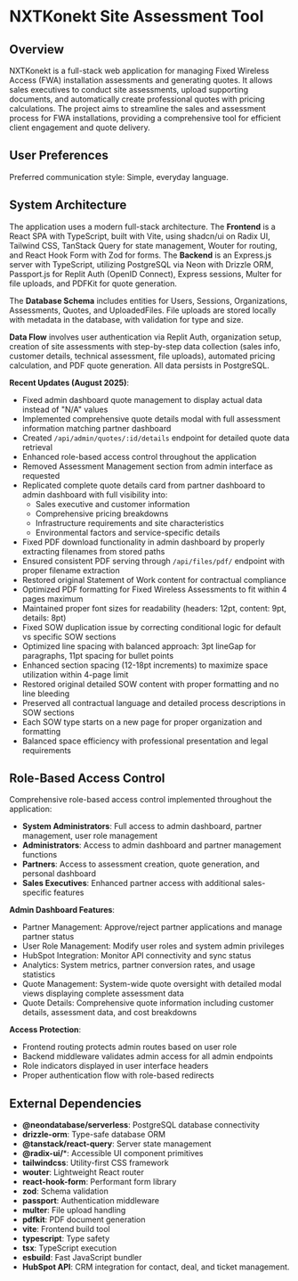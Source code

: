 # NXTKonekt Site Assessment Tool

## Overview
NXTKonekt is a full-stack web application for managing Fixed Wireless Access (FWA) installation assessments and generating quotes. It allows sales executives to conduct site assessments, upload supporting documents, and automatically create professional quotes with pricing calculations. The project aims to streamline the sales and assessment process for FWA installations, providing a comprehensive tool for efficient client engagement and quote delivery.

## User Preferences
Preferred communication style: Simple, everyday language.

## System Architecture
The application uses a modern full-stack architecture. The **Frontend** is a React SPA with TypeScript, built with Vite, using shadcn/ui on Radix UI, Tailwind CSS, TanStack Query for state management, Wouter for routing, and React Hook Form with Zod for forms. The **Backend** is an Express.js server with TypeScript, utilizing PostgreSQL via Neon with Drizzle ORM, Passport.js for Replit Auth (OpenID Connect), Express sessions, Multer for file uploads, and PDFKit for quote generation.

The **Database Schema** includes entities for Users, Sessions, Organizations, Assessments, Quotes, and UploadedFiles. File uploads are stored locally with metadata in the database, with validation for type and size.

**Data Flow** involves user authentication via Replit Auth, organization setup, creation of site assessments with step-by-step data collection (sales info, customer details, technical assessment, file uploads), automated pricing calculation, and PDF quote generation. All data persists in PostgreSQL.

**Recent Updates (August 2025)**:
- Fixed admin dashboard quote management to display actual data instead of "N/A" values
- Implemented comprehensive quote details modal with full assessment information matching partner dashboard
- Created `/api/admin/quotes/:id/details` endpoint for detailed quote data retrieval
- Enhanced role-based access control throughout the application
- Removed Assessment Management section from admin interface as requested
- Replicated complete quote details card from partner dashboard to admin dashboard with full visibility into:
  - Sales executive and customer information
  - Comprehensive pricing breakdowns
  - Infrastructure requirements and site characteristics
  - Environmental factors and service-specific details
- Fixed PDF download functionality in admin dashboard by properly extracting filenames from stored paths
- Ensured consistent PDF serving through `/api/files/pdf/` endpoint with proper filename extraction
- Restored original Statement of Work content for contractual compliance
- Optimized PDF formatting for Fixed Wireless Assessments to fit within 4 pages maximum
- Maintained proper font sizes for readability (headers: 12pt, content: 9pt, details: 8pt)
- Fixed SOW duplication issue by correcting conditional logic for default vs specific SOW sections
- Optimized line spacing with balanced approach: 3pt lineGap for paragraphs, 11pt spacing for bullet points
- Enhanced section spacing (12-18pt increments) to maximize space utilization within 4-page limit
- Restored original detailed SOW content with proper formatting and no line bleeding
- Preserved all contractual language and detailed process descriptions in SOW sections
- Each SOW type starts on a new page for proper organization and formatting
- Balanced space efficiency with professional presentation and legal requirements

## Role-Based Access Control
Comprehensive role-based access control implemented throughout the application:

- **System Administrators**: Full access to admin dashboard, partner management, user role management
- **Administrators**: Access to admin dashboard and partner management functions  
- **Partners**: Access to assessment creation, quote generation, and personal dashboard
- **Sales Executives**: Enhanced partner access with additional sales-specific features

**Admin Dashboard Features**:
- Partner Management: Approve/reject partner applications and manage partner status
- User Role Management: Modify user roles and system admin privileges
- HubSpot Integration: Monitor API connectivity and sync status
- Analytics: System metrics, partner conversion rates, and usage statistics
- Quote Management: System-wide quote oversight with detailed modal views displaying complete assessment data
- Quote Details: Comprehensive quote information including customer details, assessment data, and cost breakdowns

**Access Protection**:
- Frontend routing protects admin routes based on user role
- Backend middleware validates admin access for all admin endpoints
- Role indicators displayed in user interface headers
- Proper authentication flow with role-based redirects

## External Dependencies
- **@neondatabase/serverless**: PostgreSQL database connectivity
- **drizzle-orm**: Type-safe database ORM
- **@tanstack/react-query**: Server state management
- **@radix-ui/***: Accessible UI component primitives
- **tailwindcss**: Utility-first CSS framework
- **wouter**: Lightweight React router
- **react-hook-form**: Performant form library
- **zod**: Schema validation
- **passport**: Authentication middleware
- **multer**: File upload handling
- **pdfkit**: PDF document generation
- **vite**: Frontend build tool
- **typescript**: Type safety
- **tsx**: TypeScript execution
- **esbuild**: Fast JavaScript bundler
- **HubSpot API**: CRM integration for contact, deal, and ticket management.